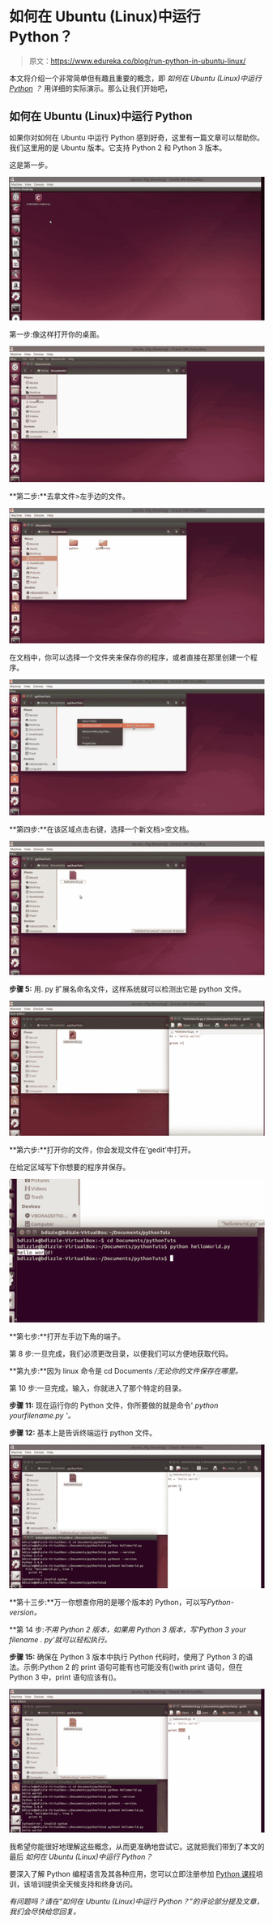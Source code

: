 # 如何在 Ubuntu (Linux)中运行 Python？

> 原文：<https://www.edureka.co/blog/run-python-in-ubuntu-linux/>

本文将介绍一个非常简单但有趣且重要的概念，即 *如何在 Ubuntu (Linux)中运行 [Python](https://www.edureka.co/blog/python-programming-language) ？* 用详细的实际演示。那么让我们开始吧，

## **如何在 Ubuntu (Linux)中运行 Python**

如果你对如何在 Ubuntu 中运行 Python 感到好奇，这里有一篇文章可以帮助你。我们这里用的是 Ubuntu 版本。它支持 Python 2 和 Python 3 版本。

这是第一步。

![Image- How to run Python in Ubuntu- Edureka](img/b66a7384310475b978811133cc7024f8.png)

第一步:像这样打开你的桌面。

![Image- How to run Python in Ubuntu- Edureka.jpg ](img/2e78d1ab78e9cdef94f833b535531725.png)

**第二步:**去拿文件>左手边的文件。

![Image- How to run Python in Ubuntu- Edureka](img/421021e04179ddc573b4fb819eb0f8f5.png)

在文档中，你可以选择一个文件夹来保存你的程序，或者直接在那里创建一个程序。

![Image- How to run Python in Ubuntu- Edureka](img/5280adc86ca369bbd817ad05160ba28c.png)

**第四步:**在该区域点击右键，选择一个新文档>空文档。

![Image- How to run Python in Ubuntu- Edureka](img/95da61cb3edfcaa03abca9c97473b6bc.png)

**步骤 5:** 用. py 扩展名命名文件，这样系统就可以检测出它是 python 文件。

![Image- How to run Python in Ubuntu- Edureka](img/d2ae1d1b328a56c9bb0e2ebaead888a5.png)

**第六步:**打开你的文件，你会发现文件在‘gedit’中打开。

在给定区域写下你想要的程序并保存。

![Image- How to run Python in Ubuntu- Edureka](img/4468662ba42bc1fe17f197866eb3f578.png)

**第七步:**打开左手边下角的端子。

第 8 步:一旦完成，我们必须更改目录，以便我们可以方便地获取代码。

**第九步:**因为 linux 命令是 cd Documents */无论你的文件保存在哪里。*

第 10 步:一旦完成，输入，你就进入了那个特定的目录。

**步骤 11:** 现在运行你的 Python 文件，你所要做的就是命令' *python yourfilename.py '。*

**步骤 12:** 基本上是告诉终端运行 python 文件。

![Image- How to run Python in Ubuntu- Edureka](img/96241c3aa03fbcc590ff91607be0b83e.png)

**第十三步:**万一你想查你用的是哪个版本的 Python，可以写*Python-version。*

**第 14 步:**不用 Python 2 版本，如果用 Python 3 版本，写*‘Python 3 your filename . py’就可以轻松执行。*

**步骤 15:** 确保在 Python 3 版本中执行 Python 代码时，使用了 Python 3 的语法。示例:Python 2 的 print 语句可能有也可能没有()with print 语句，但在 Python 3 中，print 语句应该有()。

![Image- How to run Python in Ubuntu- Edureka](img/e1e4efb14d793d4f19c72439bfc6a195.png)

我希望你能很好地理解这些概念，从而更准确地尝试它。这就把我们带到了本文的最后 *如何在 Ubuntu (Linux)中运行 Python？*

要深入了解 Python 编程语言及其各种应用，您可以立即注册参加 [Python 课程](https://www.edureka.co/python-programming-certification-training)培训，该培训提供全天候支持和终身访问。

*有问题吗？请在“如何在 Ubuntu (Linux)中运行 Python？”的评论部分提及文章，我们会尽快给您回复。*